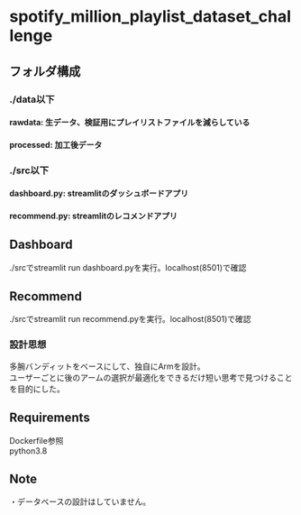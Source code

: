 ﻿# spotify_million_playlist_dataset_challenge  
  
## フォルダ構成  
### ./data以下  
#### rawdata: 生データ、検証用にプレイリストファイルを減らしている  
#### processed: 加工後データ  
### ./src以下  
#### dashboard.py: streamlitのダッシュボードアプリ  
#### recommend.py: streamlitのレコメンドアプリ  

## Dashboard  
./srcでstreamlit run dashboard.pyを実行。localhost(8501)で確認

## Recommend
./srcでstreamlit run recommend.pyを実行。localhost(8501)で確認

### 設計思想
多腕バンディットをベースにして、独自にArmを設計。  
ユーザーごとに後のアームの選択が最適化をできるだけ短い思考で見つけることを目的にした。
  
## Requirements  
Dockerfile参照  
python3.8  

## Note  
・データベースの設計はしていません。  
